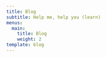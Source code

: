 ```yaml
---
title: Blog
subtitle: Help me, help you (learn)
menus:
  main:
    title: Blog
    weight: 2
template: blog
---
```

